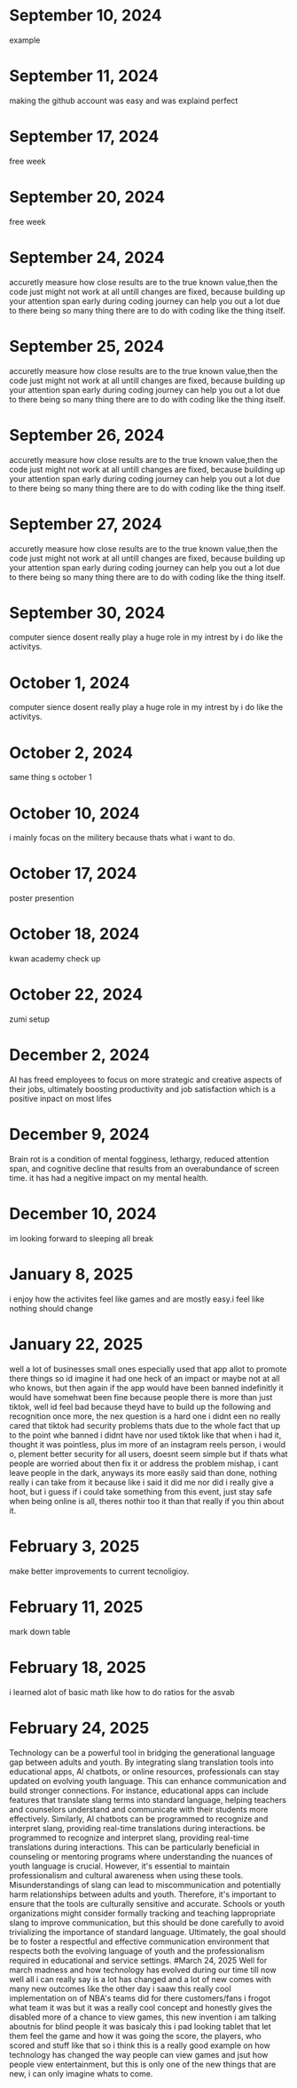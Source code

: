 # September 10, 2024
example 
# September 11, 2024
making the github account was easy and was explaind perfect 
# September 17, 2024
free week 
# September 20, 2024
free week 
# September 24, 2024
accuretly measure how close results are to the true known value,then the code just might not work at all untill changes are fixed, because building up your attention span early during coding journey can help you out a lot due to there being so many thing there are to do with coding like the thing itself. 
# September 25, 2024
accuretly measure how close results are to the true known value,then the code just might not work at all untill changes are fixed, because building up your attention span early during coding journey can help you out a lot due to there being so many thing there are to do with coding like the thing itself. 
# September 26, 2024
accuretly measure how close results are to the true known value,then the code just might not work at all untill changes are fixed, because building up your attention span early during coding journey can help you out a lot due to there being so many thing there are to do with coding like the thing itself. 
# September 27, 2024
accuretly measure how close results are to the true known value,then the code just might not work at all untill changes are fixed, because building up your attention span early during coding journey can help you out a lot due to there being so many thing there are to do with coding like the thing itself. 
# September 30, 2024
computer sience dosent really play a huge role in my intrest by i do like the activitys.
# October 1, 2024
computer sience dosent really play a huge role in my intrest by i do like the activitys.
# October 2, 2024
same thing s october 1 
# October 10, 2024 
i mainly focas on the militery because thats what i want to do.
# October 17, 2024
poster presention 
# October 18, 2024
kwan academy check up 
# October 22, 2024
zumi setup
# December 2, 2024
AI has freed employees to focus on more strategic and creative aspects of their jobs, ultimately boosting productivity and job satisfaction which is a positive inpact on most lifes 
# December 9, 2024
Brain rot is a condition of mental fogginess, lethargy, reduced attention span, and cognitive decline that results from an overabundance of screen time. it has had a negitive impact on my mental health.
# December 10, 2024
im looking forward to sleeping all break 
# January 8, 2025
 i enjoy how the activites feel like games and are mostly easy.i feel like nothing should change
# January 22, 2025
well a lot of businesses small ones especially used that app allot to promote there things so id imagine it had one heck of an impact or maybe not at all who knows, but then again if the app would have been banned indefinitly it would have somehwat been fine because people there is more than just tiktok, well id feel bad because theyd have to build up the following and recognition once more, the nex question is a hard one i didnt een no really cared that tiktok had security problems thats due to the whole fact that up to the point whe banned i didnt have nor used tiktok like that when i had it, thought it was pointless, plus im more of an instagram reels person, i would o, plement better security for all users, doesnt seem simple but if thats what people are worried about then fix it or address the problem mishap, i cant leave people in the dark, anyways its more easily said than done, nothing really i can take from it because like i said it did me nor did i really give a hoot, but i guess if i could take something from this event, just stay safe when being online is all, theres nothir too it than that really if you thin about it.
# February 3, 2025
make better improvements to current tecnoligioy.
# February 11, 2025
mark down table 
# February 18, 2025
i learned alot of basic math like how to do ratios for the asvab 
# February 24, 2025
Technology can be a powerful tool in bridging the generational language gap between adults and youth. By integrating slang translation tools into educational apps, Al chatbots, or online resources, professionals can stay updated on evolving youth language.
This can enhance communication and
build stronger connections. For instance, educational apps can include features that translate slang terms into standard language, helping teachers and counselors understand and communicate with their students more effectively. Similarly, Al chatbots can be programmed to recognize and interpret slang, providing real-time translations during interactions. be programmed to recognize and interpret slang, providing real-time translations during interactions. This can be particularly beneficial in counseling or mentoring programs where understanding the nuances of youth language is crucial.
However, it's essential to maintain professionalism and cultural awareness when using these tools.
Misunderstandings of slang can lead to miscommunication and potentially 
harm relationships between adults and youth. Therefore, it's important to ensure that the tools are culturally
sensitive and accurate. Schools or youth organizations might consider formally tracking and teaching lappropriate slang to improve communication, but this should be done carefully to avoid trivializing the importance of standard language.
Ultimately, the goal should be to foster a respectful and effective communication environment that respects both the evolving language of youth and the professionalism required in educational and service settings.
#March 24, 2025
Well for march madness and how technology has evolved during our time till now well all i can really say is a lot has changed and a lot of new comes with many new outcomes like the other day i saaw this really cool implementation on of NBA's teams did for there customers/fans i frogot what team it was but it was a really cool concept and honestly gives the disabled more of a chance to view games, this new invention i am talking aboutnis for blind people it was basicaly this i pad looking tablet that let them feel the game and how it was going the score, the players, who scored and stuff like that so i think this is a really good example on how technology has changed the way people can view games and jsut how people view entertainment, but this is only one of the new things that are new, i can only imagine whats to come.
